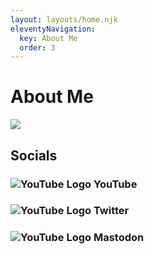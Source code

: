 ```yaml
---
layout: layouts/home.njk
eleventyNavigation:
  key: About Me
  order: 3
---
```

# About Me
![](https://novafurry.win/img/bio.png)
## Socials
### <img src="https://www.youtube.com/s/desktop/a6564fb2/img/favicon_32x32.png" alt="YouTube Logo" style="vertical-align:text-bottom"> YouTube
### <img src="https://www.youtube.com/s/desktop/a6564fb2/img/favicon_32x32.png" alt="YouTube Logo" style="vertical-align:text-bottom"> Twitter
### <img src="https://logo.clearbit.com/" alt="YouTube Logo" style="vertical-align:text-bottom"> Mastodon
<!--stackedit_data:
eyJoaXN0b3J5IjpbMTkzMzE0MDk1M119
-->